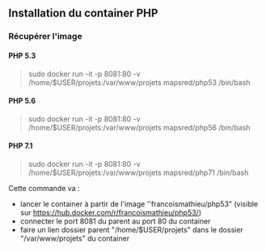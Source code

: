 ## Installation du container PHP 

### Récupérer l'image

#### PHP 5.3
> sudo docker run -it -p 8081:80 -v /home/$USER/projets:/var/www/projets mapsred/php53 /bin/bash

#### PHP 5.6
> sudo docker run -it -p 8081:80 -v /home/$USER/projets:/var/www/projets mapsred/php56 /bin/bash

#### PHP 7.1
> sudo docker run -it -p 8081:80 -v /home/$USER/projets:/var/www/projets mapsred/php71 /bin/bash

Cette commande va :
* lancer le container à partir de l'image ''francoismathieu/php53" (visible sur https://hub.docker.com/r/francoismathieu/php53/)
* connecter le port 8081 du parent au port 80 du container
* faire un lien dossier parent "/home/$USER/projets" dans le dossier "/var/www/projets" du container


